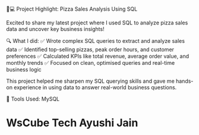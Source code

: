 🍕💻 Project Highlight: Pizza Sales Analysis Using SQL

Excited to share my latest project where I used SQL to analyze pizza sales data and uncover key business insights!

🔍 What I did:
 ✅ Wrote complex SQL queries to extract and analyze sales data
 ✅ Identified top-selling pizzas, peak order hours, and customer preferences
 ✅ Calculated KPIs like total revenue, average order value, and monthly trends
 ✅ Focused on clean, optimised queries and real-time business logic

This project helped me sharpen my SQL querying skills and gave me hands-on experience in using data to answer real-world business questions.

📌 Tools Used: MySQL 

  # WsCube Tech Ayushi Jain
  




